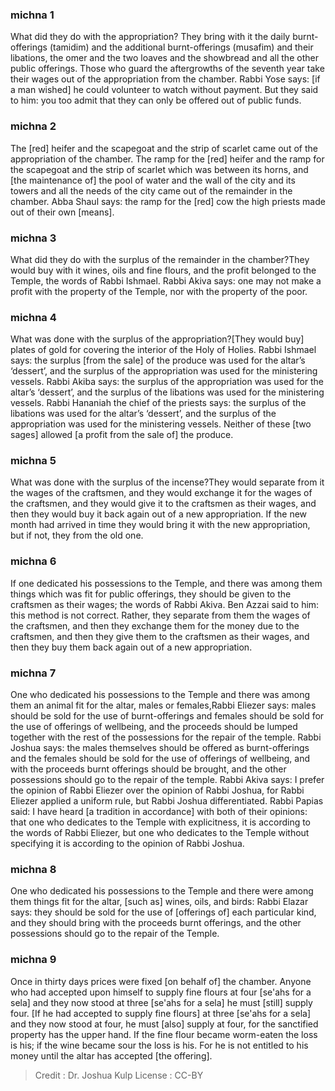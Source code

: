 
### michna 1
What did they do with the appropriation? They bring with it the daily burnt-offerings (tamidim) and the additional burnt-offerings (musafim) and their libations, the omer and the two loaves and the showbread and all the other public offerings. Those who guard the aftergrowths of the seventh year take their wages out of the appropriation from the chamber. Rabbi Yose says: [if a man wished] he could volunteer to watch without payment. But they said to him: you too admit that they can only be offered out of public funds.

### michna 2
The [red] heifer and the scapegoat and the strip of scarlet came out of the appropriation of the chamber. The ramp for the [red] heifer and the ramp for the scapegoat and the strip of scarlet which was between its horns, and [the maintenance of] the pool of water and the wall of the city and its towers and all the needs of the city came out of the remainder in the chamber. Abba Shaul says: the ramp for the [red] cow the high priests made out of their own [means].

### michna 3
What did they do with the surplus of the remainder in the chamber?They would buy with it wines, oils and fine flours, and the profit belonged to the Temple, the words of Rabbi Ishmael. Rabbi Akiva says: one may not make a profit with the property of the Temple, nor with the property of the poor.

### michna 4
What was done with the surplus of the appropriation?[They would buy] plates of gold for covering the interior of the Holy of Holies. Rabbi Ishmael says: the surplus [from the sale] of the produce was used for the altar’s ‘dessert’, and the surplus of the appropriation was used for the ministering vessels. Rabbi Akiba says: the surplus of the appropriation was used for the altar’s ‘dessert’, and the surplus of the libations was used for the ministering vessels. Rabbi Hananiah the chief of the priests says: the surplus of the libations was used for the altar’s ‘dessert’, and the surplus of the appropriation was used for the ministering vessels. Neither of these [two sages] allowed [a profit from the sale of] the produce.

### michna 5
What was done with the surplus of the incense?They would separate from it the wages of the craftsmen, and they would exchange it for the wages of the craftsmen, and they would give it to the craftsmen as their wages, and then they would buy it back again out of a new appropriation. If the new month had arrived in time they would bring it with the new appropriation, but if not, they from the old one.

### michna 6
If one dedicated his possessions to the Temple, and there was among them things which was fit for public offerings, they should be given to the craftsmen as their wages; the words of Rabbi Akiva. Ben Azzai said to him: this method is not correct. Rather, they separate from them the wages of the craftsmen, and then they exchange them for the money due to the craftsmen, and then they give them to the craftsmen as their wages, and then they buy them back again out of a new appropriation.

### michna 7
One who dedicated his possessions to the Temple and there was among them an animal fit for the altar, males or females,Rabbi Eliezer says: males should be sold for the use of burnt-offerings and females should be sold for the use of offerings of wellbeing, and the proceeds should be lumped together with the rest of the possessions for the repair of the temple. Rabbi Joshua says: the males themselves should be offered as burnt-offerings and the females should be sold for the use of offerings of wellbeing, and with the proceeds burnt offerings should be brought, and the other possessions should go to the repair of the temple. Rabbi Akiva says: I prefer the opinion of Rabbi Eliezer over the opinion of Rabbi Joshua, for Rabbi Eliezer applied a uniform rule, but Rabbi Joshua differentiated. Rabbi Papias said: I have heard [a tradition in accordance] with both of their opinions: that one who dedicates to the Temple with explicitness, it is according to the words of Rabbi Eliezer, but one who dedicates to the Temple without specifying it is according to the opinion of Rabbi Joshua.

### michna 8
One who dedicated his possessions to the Temple and there were among them things fit for the altar, [such as] wines, oils, and birds: Rabbi Elazar says: they should be sold for the use of [offerings of] each particular kind, and they should bring with the proceeds burnt offerings, and the other possessions should go to the repair of the Temple.

### michna 9
Once in thirty days prices were fixed [on behalf of] the chamber. Anyone who had accepted upon himself to supply fine flours at four [se'ahs for a sela] and they now stood at three [se'ahs for a sela] he must [still] supply four. [If he had accepted to supply fine flours] at three [se'ahs for a sela] and they now stood at four, he must [also] supply at four, for the sanctified property has the upper hand. If the fine flour became worm-eaten the loss is his; if the wine became sour the loss is his. For he is not entitled to his money until the altar has accepted [the offering].

>Credit : Dr. Joshua Kulp
>License : CC-BY